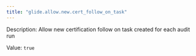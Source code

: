 ```yaml
---
title: "glide.allow.new.cert_follow_on_task"
---
```


Description: Allow new certification follow on task created for each audit run

Value: `true`